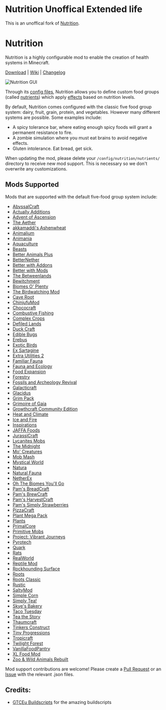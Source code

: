# Nutrition Unoffical Extended life

This is an unoffical fork of [Nutrition](https://github.com/WesCook/Nutrition).

# Nutrition

Nutrition is a highly configurable mod to enable the creation of health systems in Minecraft.

[Download](https://github.com/WesCook/Nutrition/releases) | [Wiki](https://github.com/WesCook/Nutrition/wiki) | [Changelog](changelog.md)

![Nutrition GUI](screenshots/gui.png "Nutrition GUI")

Through its [config files](https://github.com/WesCook/Nutrition/wiki/Configuration), Nutrition allows you to define
custom food groups (called [nutrients](https://github.com/WesCook/Nutrition/wiki/Nutrients)) which
apply [effects](https://github.com/WesCook/Nutrition/wiki/Effects) based on nutrition levels.

By default, Nutrition comes configured with the classic five food group system: dairy, fruit, grain, protein, and
vegetables. However many different systems are possible. Some examples include:

* A spicy tolerance bar, where eating enough spicy foods will grant a permanent resistance to fire.
* A zombie simulation where you must eat brains to avoid negative effects.
* Gluten intolerance. Eat bread, get sick.

When updating the mod, please delete your `/config/nutrition/nutrients/` directory to receive new mod support. This is
necessary so we don't overwrite any customizations.

## Mods Supported

Mods that are supported with the default five-food group system include:

* [AbyssalCraft](https://www.curseforge.com/minecraft/mc-mods/abyssalcraft)
* [Actually Additions](https://www.curseforge.com/minecraft/mc-mods/actually-additions)
* [Advent of Ascension](https://www.curseforge.com/minecraft/mc-mods/advent-of-ascension-nevermine)
* [The Aether](https://www.curseforge.com/minecraft/mc-mods/the-aether)
* [akkamaddi's Ashenwheat](https://www.curseforge.com/minecraft/mc-mods/akkamaddis-ashenwheat)
* [Animalium](https://www.curseforge.com/minecraft/mc-mods/animalium)
* [Animania](https://www.curseforge.com/minecraft/mc-mods/animania)
* [Aquaculture](https://www.curseforge.com/minecraft/mc-mods/aquaculture)
* [Beasts](https://www.curseforge.com/minecraft/mc-mods/beasts)
* [Better Animals Plus](https://www.curseforge.com/minecraft/mc-mods/betteranimalsplus)
* [BetterNether](https://www.curseforge.com/minecraft/mc-mods/betternether)
* [Better with Addons](https://www.curseforge.com/minecraft/mc-mods/better-with-addons)
* [Better with Mods](https://www.curseforge.com/minecraft/mc-mods/bwm-suite)
* [The Betweenlands](https://www.curseforge.com/minecraft/mc-mods/angry-pixel-the-betweenlands-mod)
* [Bewitchment](https://www.curseforge.com/minecraft/mc-mods/bewitchment)
* [Biomes O' Plenty](https://www.curseforge.com/minecraft/mc-mods/biomes-o-plenty)
* [The Birdwatching Mod](https://www.curseforge.com/minecraft/mc-mods/the-birdwatching-mod)
* [Cave Root](https://www.curseforge.com/minecraft/mc-mods/cave-root)
* [ChinjufuMod](https://www.curseforge.com/minecraft/mc-mods/chinjufumod)
* [Chococraft](https://www.curseforge.com/minecraft/mc-mods/chococraft-3)
* [Combustive Fishing](https://www.curseforge.com/minecraft/mc-mods/combustive-fishing)
* [Complex Crops](https://www.curseforge.com/minecraft/mc-mods/complex-crops)
* [Defiled Lands](https://www.curseforge.com/minecraft/mc-mods/defiled-lands)
* [Duck Craft](https://www.curseforge.com/minecraft/mc-mods/duck-craft)
* [Edible Bugs](https://www.curseforge.com/minecraft/mc-mods/edible-bugs)
* [Erebus](https://www.curseforge.com/minecraft/mc-mods/the-erebus)
* [Exotic Birds](https://www.curseforge.com/minecraft/mc-mods/exotic-birds)
* [Ex Sartagine](https://www.curseforge.com/minecraft/mc-mods/ex-sartagine)
* [Extra Utilities 2](https://www.curseforge.com/minecraft/mc-mods/extra-utilities)
* [Familiar Fauna](https://www.curseforge.com/minecraft/mc-mods/familiar-fauna)
* [Fauna and Ecology](https://www.curseforge.com/minecraft/mc-mods/fauna-and-ecology)
* [Food Expansion](https://www.curseforge.com/minecraft/mc-mods/food-expansion)
* [Forestry](https://www.curseforge.com/minecraft/mc-mods/forestry)
* [Fossils and Archeology Revival](https://www.curseforge.com/minecraft/mc-mods/fossils)
* [Galacticraft](https://micdoodle8.com/mods/galacticraft)
* [Glacidus](https://www.curseforge.com/minecraft/mc-mods/glacidus)
* [Grim Pack](https://www.curseforge.com/minecraft/mc-mods/grim-pack)
* [Grimoire of Gaia](https://www.curseforge.com/minecraft/mc-mods/grimoire-of-gaia)
* [Growthcraft Community Edition](https://www.curseforge.com/minecraft/mc-mods/growthcraft-community-edition)
* [Heat and Climate](https://defeatedcrow.jp/modwiki/HeatAndClimate_EN)
* [Ice and Fire](https://www.curseforge.com/minecraft/mc-mods/ice-and-fire-dragons)
* [Inspirations](https://www.curseforge.com/minecraft/mc-mods/inspirations)
* [JAFFA Foods](https://www.curseforge.com/minecraft/mc-mods/jaffa-foods-a-harvestcraft-addon)
* [JurassiCraft](https://www.curseforge.com/minecraft/mc-mods/jurassicraft)
* [Lycanites Mobs](https://www.curseforge.com/minecraft/mc-mods/lycanites-mobs)
* [The Midnight](https://www.curseforge.com/minecraft/mc-mods/the-midnight)
* [Mo' Creatures](https://www.curseforge.com/minecraft/mc-mods/mo-creatures)
* [Mob Mash](https://www.curseforge.com/minecraft/mc-mods/mob-mash)
* [Mystical World](https://www.curseforge.com/minecraft/mc-mods/mystical-world)
* [Natura](https://www.curseforge.com/minecraft/mc-mods/natura)
* [Natural Fauna](https://www.curseforge.com/minecraft/mc-mods/natural-fauna-mod-a-zawa-addon)
* [NetherEx](https://www.curseforge.com/minecraft/mc-mods/netherex)
* [Oh The Biomes You'll Go](https://www.curseforge.com/minecraft/mc-mods/oh-the-biomes-youll-go)
* [Pam's BreadCraft](https://www.curseforge.com/minecraft/mc-mods/pams-breadcraft)
* [Pam's BrewCraft](https://www.curseforge.com/minecraft/mc-mods/pams-brewcraft)
* [Pam's HarvestCraft](https://www.curseforge.com/minecraft/mc-mods/pams-harvestcraft)
* [Pam's Simply Strawberries](https://www.curseforge.com/minecraft/mc-mods/pams-simply-strawberries)
* [PizzaCraft](https://www.curseforge.com/minecraft/mc-mods/pizzacraft)
* [Plant Mega Pack](https://web.archive.org/web/20181020031322/http://10paksmods.net/pmp.html)
* [Plants](https://www.curseforge.com/minecraft/mc-mods/plants)
* [PrimalCore](https://www.curseforge.com/minecraft/mc-mods/primalcore)
* [Primitive Mobs](https://www.curseforge.com/minecraft/mc-mods/primitive-mobs)
* [Project: Vibrant Journeys](https://www.curseforge.com/minecraft/mc-mods/project-vibrant-journeys)
* [Pyrotech](https://www.curseforge.com/minecraft/mc-mods/pyrotech)
* [Quark](https://quark.vazkii.net/)
* [Rats](https://www.curseforge.com/minecraft/mc-mods/rats)
* [RealWorld](https://web.archive.org/web/20181008045611/https://10paksmods.net/realworld.html)
* [Reptile Mod](https://www.curseforge.com/minecraft/mc-mods/lizardmod/files/3247823)
* [Rockhounding Surface](https://www.curseforge.com/minecraft/mc-mods/rockhounding-mod-surface)
* [Roots](https://www.curseforge.com/minecraft/mc-mods/roots)
* [Roots Classic](https://www.curseforge.com/minecraft/mc-mods/roots-classic)
* [Rustic](https://www.curseforge.com/minecraft/mc-mods/rustic)
* [SaltyMod](https://www.curseforge.com/minecraft/mc-mods/saltymod)
* [Simple Corn](https://www.curseforge.com/minecraft/mc-mods/simple-corn)
* [Simply Tea!](https://www.curseforge.com/minecraft/mc-mods/simply-tea)
* [Skye's Bakery](https://www.curseforge.com/minecraft/mc-mods/skyes-bakery)
* [Taco Tuesday](https://www.curseforge.com/minecraft/mc-mods/taco-tuesday)
* [Tea the Story](https://www.curseforge.com/minecraft/mc-mods/tea-the-story)
* [Thaumcraft](https://www.curseforge.com/minecraft/mc-mods/thaumcraft)
* [Tinkers Construct](https://www.curseforge.com/minecraft/mc-mods/tinkers-construct)
* [Tiny Progressions](https://www.curseforge.com/minecraft/mc-mods/tiny-progressions)
* [Tropicraft](https://www.curseforge.com/minecraft/mc-mods/tropicraft)
* [Twilight Forest](https://www.curseforge.com/minecraft/mc-mods/the-twilight-forest)
* [VanillaFoodPantry](https://www.curseforge.com/minecraft/mc-mods/vanillafoodpantry-mod)
* [XL Food Mod](https://www.curseforge.com/minecraft/mc-mods/xl-food-mod)
* [Zoo & Wild Animals Rebuilt](https://www.curseforge.com/minecraft/mc-mods/zoo-wild-animals-rebuild)

Mod support contributions are welcome!  Please create a [Pull Request](https://github.com/WesCook/Nutrition/pulls) or
an [Issue](https://github.com/WesCook/Nutrition/issues) with the relevant .json files.

## Credits:

- [GTCEu Buildscripts](https://github.com/GregTechCEu/Buildscripts) for the amazing buildscripts
